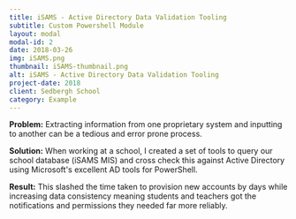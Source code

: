 ```yaml
---
title: iSAMS - Active Directory Data Validation Tooling
subtitle: Custom Powershell Module
layout: modal
modal-id: 2
date: 2018-03-26
img: iSAMS.png
thumbnail: iSAMS-thumbnail.png
alt: iSAMS - Active Directory Data Validation Tooling
project-date: 2018
client: Sedbergh School
category: Example
---
```

__Problem:__ Extracting information from one proprietary system and inputting to another can be a tedious and error prone process.  

__Solution:__ When working at a school, I created a set of tools to query our school database (iSAMS MIS) and cross check this against Active Directory using Microsoft's excellent AD tools for PowerShell.  

__Result:__ This slashed the time taken to provision new accounts by days while increasing data consistency meaning students and teachers got the notifications and permissions they needed far more reliably.
